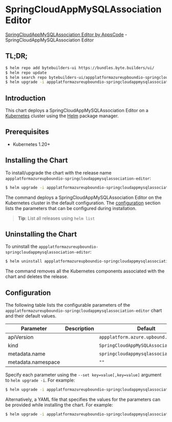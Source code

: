 # SpringCloudAppMySQLAssociation Editor

[SpringCloudAppMySQLAssociation Editor by AppsCode](https://byte.builders) - SpringCloudAppMySQLAssociation Editor

## TL;DR;

```bash
$ helm repo add bytebuilders-ui https://bundles.byte.builders/ui/
$ helm repo update
$ helm search repo bytebuilders-ui/appplatformazureupboundio-springcloudappmysqlassociation-editor --version=v0.4.18
$ helm upgrade -i appplatformazureupboundio-springcloudappmysqlassociation-editor bytebuilders-ui/appplatformazureupboundio-springcloudappmysqlassociation-editor -n default --create-namespace --version=v0.4.18
```

## Introduction

This chart deploys a SpringCloudAppMySQLAssociation Editor on a [Kubernetes](http://kubernetes.io) cluster using the [Helm](https://helm.sh) package manager.

## Prerequisites

- Kubernetes 1.20+

## Installing the Chart

To install/upgrade the chart with the release name `appplatformazureupboundio-springcloudappmysqlassociation-editor`:

```bash
$ helm upgrade -i appplatformazureupboundio-springcloudappmysqlassociation-editor bytebuilders-ui/appplatformazureupboundio-springcloudappmysqlassociation-editor -n default --create-namespace --version=v0.4.18
```

The command deploys a SpringCloudAppMySQLAssociation Editor on the Kubernetes cluster in the default configuration. The [configuration](#configuration) section lists the parameters that can be configured during installation.

> **Tip**: List all releases using `helm list`

## Uninstalling the Chart

To uninstall the `appplatformazureupboundio-springcloudappmysqlassociation-editor`:

```bash
$ helm uninstall appplatformazureupboundio-springcloudappmysqlassociation-editor -n default
```

The command removes all the Kubernetes components associated with the chart and deletes the release.

## Configuration

The following table lists the configurable parameters of the `appplatformazureupboundio-springcloudappmysqlassociation-editor` chart and their default values.

|     Parameter      | Description |                      Default                      |
|--------------------|-------------|---------------------------------------------------|
| apiVersion         |             | <code>appplatform.azure.upbound.io/v1beta1</code> |
| kind               |             | <code>SpringCloudAppMySQLAssociation</code>       |
| metadata.name      |             | <code>springcloudappmysqlassociation</code>       |
| metadata.namespace |             | <code>""</code>                                   |


Specify each parameter using the `--set key=value[,key=value]` argument to `helm upgrade -i`. For example:

```bash
$ helm upgrade -i appplatformazureupboundio-springcloudappmysqlassociation-editor bytebuilders-ui/appplatformazureupboundio-springcloudappmysqlassociation-editor -n default --create-namespace --version=v0.4.18 --set apiVersion=appplatform.azure.upbound.io/v1beta1
```

Alternatively, a YAML file that specifies the values for the parameters can be provided while
installing the chart. For example:

```bash
$ helm upgrade -i appplatformazureupboundio-springcloudappmysqlassociation-editor bytebuilders-ui/appplatformazureupboundio-springcloudappmysqlassociation-editor -n default --create-namespace --version=v0.4.18 --values values.yaml
```
